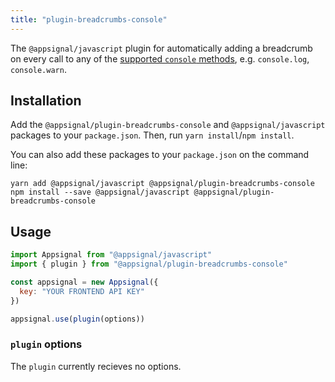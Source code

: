 ```yaml
---
title: "plugin-breadcrumbs-console"
---
```


The `@appsignal/javascript` plugin for automatically adding a breadcrumb on every call to any of the [supported `console` methods](https://github.com/appsignal/appsignal-javascript/blob/develop/packages/plugin-breadcrumbs-console/src/index.ts#L3), e.g. `console.log`, `console.warn`.

## Installation

Add the  `@appsignal/plugin-breadcrumbs-console` and `@appsignal/javascript` packages to your `package.json`. Then, run `yarn install`/`npm install`.

You can also add these packages to your `package.json` on the command line:

```
yarn add @appsignal/javascript @appsignal/plugin-breadcrumbs-console
npm install --save @appsignal/javascript @appsignal/plugin-breadcrumbs-console
```

## Usage

```js
import Appsignal from "@appsignal/javascript"
import { plugin } from "@appsignal/plugin-breadcrumbs-console"

const appsignal = new Appsignal({ 
  key: "YOUR FRONTEND API KEY"
})

appsignal.use(plugin(options))
```

### `plugin` options

The `plugin`  currently recieves no options.
